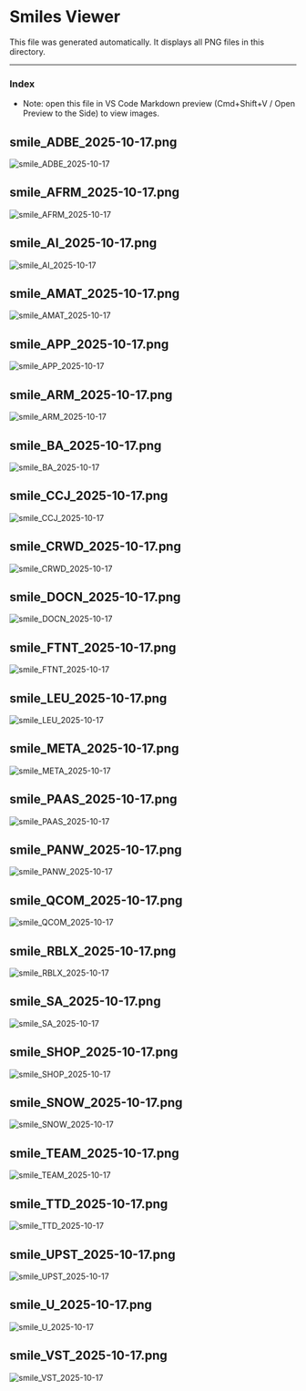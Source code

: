 # Smiles Viewer

This file was generated automatically. It displays all PNG files in this directory.

---

<!-- Images auto-inserted below -->

### Index

- Note: open this file in VS Code Markdown preview (Cmd+Shift+V / Open Preview to the Side) to view images.


## smile_ADBE_2025-10-17.png

![smile_ADBE_2025-10-17](./smile_ADBE_2025-10-17.png)

## smile_AFRM_2025-10-17.png

![smile_AFRM_2025-10-17](./smile_AFRM_2025-10-17.png)

## smile_AI_2025-10-17.png

![smile_AI_2025-10-17](./smile_AI_2025-10-17.png)

## smile_AMAT_2025-10-17.png

![smile_AMAT_2025-10-17](./smile_AMAT_2025-10-17.png)

## smile_APP_2025-10-17.png

![smile_APP_2025-10-17](./smile_APP_2025-10-17.png)

## smile_ARM_2025-10-17.png

![smile_ARM_2025-10-17](./smile_ARM_2025-10-17.png)

## smile_BA_2025-10-17.png

![smile_BA_2025-10-17](./smile_BA_2025-10-17.png)

## smile_CCJ_2025-10-17.png

![smile_CCJ_2025-10-17](./smile_CCJ_2025-10-17.png)

## smile_CRWD_2025-10-17.png

![smile_CRWD_2025-10-17](./smile_CRWD_2025-10-17.png)

## smile_DOCN_2025-10-17.png

![smile_DOCN_2025-10-17](./smile_DOCN_2025-10-17.png)

## smile_FTNT_2025-10-17.png

![smile_FTNT_2025-10-17](./smile_FTNT_2025-10-17.png)

## smile_LEU_2025-10-17.png

![smile_LEU_2025-10-17](./smile_LEU_2025-10-17.png)

## smile_META_2025-10-17.png

![smile_META_2025-10-17](./smile_META_2025-10-17.png)

## smile_PAAS_2025-10-17.png

![smile_PAAS_2025-10-17](./smile_PAAS_2025-10-17.png)

## smile_PANW_2025-10-17.png

![smile_PANW_2025-10-17](./smile_PANW_2025-10-17.png)

## smile_QCOM_2025-10-17.png

![smile_QCOM_2025-10-17](./smile_QCOM_2025-10-17.png)

## smile_RBLX_2025-10-17.png

![smile_RBLX_2025-10-17](./smile_RBLX_2025-10-17.png)

## smile_SA_2025-10-17.png

![smile_SA_2025-10-17](./smile_SA_2025-10-17.png)

## smile_SHOP_2025-10-17.png

![smile_SHOP_2025-10-17](./smile_SHOP_2025-10-17.png)

## smile_SNOW_2025-10-17.png

![smile_SNOW_2025-10-17](./smile_SNOW_2025-10-17.png)

## smile_TEAM_2025-10-17.png

![smile_TEAM_2025-10-17](./smile_TEAM_2025-10-17.png)

## smile_TTD_2025-10-17.png

![smile_TTD_2025-10-17](./smile_TTD_2025-10-17.png)

## smile_UPST_2025-10-17.png

![smile_UPST_2025-10-17](./smile_UPST_2025-10-17.png)

## smile_U_2025-10-17.png

![smile_U_2025-10-17](./smile_U_2025-10-17.png)

## smile_VST_2025-10-17.png

![smile_VST_2025-10-17](./smile_VST_2025-10-17.png)

<!-- End auto-generated list -->